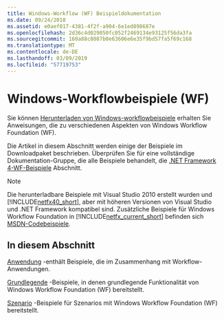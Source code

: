 ```yaml
---
title: Windows-Workflow (WF) Beispieldokumentation
ms.date: 09/24/2018
ms.assetid: e0aef017-4381-4f2f-a904-6e1ed898687e
ms.openlocfilehash: 2d36c4d029050fc052f2469134e93125f56da3fa
ms.sourcegitcommit: 160a88c8087b0e63606e6e35f9bd57fa5f69c168
ms.translationtype: MT
ms.contentlocale: de-DE
ms.lasthandoff: 03/09/2019
ms.locfileid: "57719753"
---
```

# <a name="windows-workflow-wf-samples"></a>Windows-Workflowbeispiele (WF)

Sie können [Herunterladen von Windows-workflowbeispiele](https://go.microsoft.com/fwlink/?LinkId=150780) erhalten Sie Anweisungen, die zu verschiedenen Aspekten von Windows Workflow Foundation (WF).

Die Artikel in diesem Abschnitt werden einige der Beispiele im Downloadpaket beschrieben. Überprüfen Sie für eine vollständige Dokumentation-Gruppe, die alle Beispiele behandelt, die [.NET Framework 4-WF-Beispiele](https://docs.microsoft.com/previous-versions/dotnet/netframework-4.0/dd483375(v%3dvs.100)) Abschnitt.

> [!NOTE]
> Die herunterladbare Beispiele mit Visual Studio 2010 erstellt wurden und [!INCLUDE[netfx40_short](../../../../includes/netfx40-short-md.md)], aber mit höheren Versionen von Visual Studio und .NET Framework kompatibel sind. Zusätzliche Beispiele für Windows Workflow Foundation in [!INCLUDE[netfx_current_short](../../../../includes/netfx-current-short-md.md)] befinden sich [MSDN-Codebeispiele](https://aka.ms/WF45Samples).

## <a name="in-this-section"></a>In diesem Abschnitt

[Anwendung](application.md) -enthält Beispiele, die im Zusammenhang mit Workflow-Anwendungen.

[Grundlegende](basic.md) -Beispiele, in denen grundlegende Funktionalität von Windows Workflow Foundation (WF) bereitstellt.

[Szenario](scenario.md) -Beispiele für Szenarios mit Windows Workflow Foundation (WF) bereitstellt.
